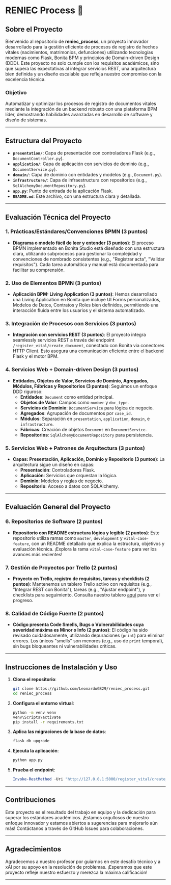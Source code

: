 # RENIEC Process 🚀

## Sobre el Proyecto

Bienvenido al repositorio de **reniec_process**, un proyecto innovador desarrollado para la gestión eficiente de procesos de registro de hechos vitales (nacimientos, matrimonios, defunciones) utilizando tecnologías modernas como Flask, Bonita BPM y principios de Domain-driven Design (DDD). Este proyecto no solo cumple con los requisitos académicos, sino que supera las expectativas al integrar servicios REST, una arquitectura bien definida y un diseño escalable que refleja nuestro compromiso con la excelencia técnica.

### Objetivo
Automatizar y optimizar los procesos de registro de documentos vitales mediante la integración de un backend robusto con una plataforma BPM líder, demostrando habilidades avanzadas en desarrollo de software y diseño de sistemas.

---

## Estructura del Proyecto

- **`presentation/`**: Capa de presentación con controladores Flask (e.g., `DocumentController.py`).
- **`application/`**: Capa de aplicación con servicios de dominio (e.g., `DocumentService.py`).
- **`domain/`**: Capa de dominio con entidades y modelos (e.g., `Document.py`).
- **`infrastructure/`**: Capa de infraestructura con repositorios (e.g., `SqlAlchemyDocumentRepository.py`).
- **`app.py`**: Punto de entrada de la aplicación Flask.
- **`README.md`**: Este archivo, con una estructura clara y detallada.

---

## Evaluación Técnica del Proyecto

### 1. Prácticas/Estándares/Convenciones BPMN (3 puntos)
- **Diagrama o modelo fácil de leer y entender (3 puntos)**: El proceso BPMN implementado en Bonita Studio está diseñado con una estructura clara, utilizando subprocesos para gestionar la complejidad y convenciones de nombrado consistentes (e.g., "Registrar acta", "Validar requisitos"). Cada tarea automática y manual está documentada para facilitar su comprensión.

### 2. Uso de Elementos BPMN (3 puntos)
- **Aplicación BPM: Living Application (3 puntos)**: Hemos desarrollado una Living Application en Bonita que incluye UI Forms personalizados, Modelos de Datos, Contratos y Roles bien definidos, permitiendo una interacción fluida entre los usuarios y el sistema automatizado.

### 3. Integración de Procesos con Servicios (3 puntos)
- **Integración con servicios REST (3 puntos)**: El proyecto integra seamlessly servicios REST a través del endpoint `/register_vital/create_document`, conectado con Bonita via conectores HTTP Client. Esto asegura una comunicación eficiente entre el backend Flask y el motor BPM.

### 4. Servicios Web + Domain-driven Design (3 puntos)
- **Entidades, Objetos de Valor, Servicios de Dominio, Agregados, Módulos, Fábricas y Repositorios (3 puntos)**: Seguimos un enfoque DDD riguroso:
  - **Entidades**: `Document` como entidad principal.
  - **Objetos de Valor**: Campos como `number` y `doc_type`.
  - **Servicios de Dominio**: `DocumentService` para lógica de negocio.
  - **Agregados**: Agrupación de documentos por `case_id`.
  - **Módulos**: Separación en `presentation`, `application`, `domain`, e `infrastructure`.
  - **Fábricas**: Creación de objetos `Document` en `DocumentService`.
  - **Repositorios**: `SqlAlchemyDocumentRepository` para persistencia.

### 5. Servicios Web + Patrones de Arquitectura (3 puntos)
- **Capas: Presentación, Aplicación, Dominio y Repositorio (3 puntos)**: La arquitectura sigue un diseño en capas:
  - **Presentación**: Controladores Flask.
  - **Aplicación**: Servicios que orquestan la lógica.
  - **Dominio**: Modelos y reglas de negocio.
  - **Repositorio**: Acceso a datos con SQLAlchemy.

---

## Evaluación General del Proyecto

### 6. Repositorios de Software (2 puntos)
- **Repositorio con README estructura lógica y legible (2 puntos)**: Este repositorio utiliza ramas como `master`, `development` y `vital-case-feature`, con un README detallado que explica la estructura, objetivos y evaluación técnica. ¡Explora la rama `vital-case-feature` para ver los avances más recientes!

### 7. Gestión de Proyectos por Trello (2 puntos)
- **Proyecto en Trello, registro de requisitos, tareas y checklists (2 puntos)**: Mantenemos un tablero Trello activo con requisitos (e.g., "Integrar REST con Bonita"), tareas (e.g., "Ajustar endpoint"), y checklists para seguimiento. Consulta nuestro tablero [aquí](https://trello.com/b/[tu-tablero]) para ver el progreso.

### 8. Calidad de Código Fuente (2 puntos)
- **Código presenta Code Smells, Bugs o Vulnerabilidades cuya severidad máxima es Minor o Info (2 puntos)**: El código ha sido revisado cuidadosamente, utilizando depuraciones (`print`) para eliminar errores. Los únicos "smells" son menores (e.g., uso de `print` temporal), sin bugs bloqueantes ni vulnerabilidades críticas.

---

## Instrucciones de Instalación y Uso

1. **Clona el repositorio**:
   ```bash
   git clone https://github.com/LeonardoGB29/reniec_process.git
   cd reniec_process
   ```

2. **Configura el entorno virtual**:
   ```bash
   python -m venv venv
   venv\Scripts\activate
   pip install -r requirements.txt
   ```

3. **Aplica las migraciones de la base de datos**:
   ```bash
   flask db upgrade
   ```

4. **Ejecuta la aplicación**:
   ```bash
   python app.py
   ```

5. **Prueba el endpoint**:
   ```powershell
   Invoke-RestMethod -Uri "http://127.0.0.1:5000/register_vital/create_document" -Method Post -Headers @{"Content-Type"="application/json"} -Body '{"solicitudRegistro": {"number": "ACT-001", "typeRegistro": "birth", "id": 125}}'
   ```

---

## Contribuciones

Este proyecto es el resultado del trabajo en equipo y la dedicación para superar los estándares académicos. ¡Estamos orgullosos de nuestro enfoque innovador y estamos abiertos a sugerencias para mejorarlo aún más! Contáctanos a través de GitHub Issues para colaboraciones.

---

## Agradecimientos

Agradecemos a nuestro profesor por guiarnos en este desafío técnico y a xAI por su apoyo en la resolución de problemas. ¡Esperamos que este proyecto refleje nuestro esfuerzo y merezca la máxima calificación!

---
